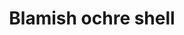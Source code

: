 ---
layout: item
title: Blamish ochre shell
item-id: 3359
datatable: true
id: 3359
name: "Blamish ochre shell"
members: true
lowalch: 60
highalch: 90
examine: "A large ochre coloured blamish snail shell, looks protective."
monsters:
  - id: 2646
    name: "Ochre Blamish Snail"
    members: true
    combat_level: 10
    wiki_url: "https://oldschool.runescape.wiki/w/Ochre_Blamish_Snail#Round"
    drops:
      - quantity: "1"
        rarity: 1
    image: "https://oldschool.runescape.wiki/images/thumb/c/ca/Ochre_Blamish_Snail_%28round%29.png/200px-Ochre_Blamish_Snail_%28round%29.png?6a9ff"
  - id: 2651
    name: "Ochre Blamish Snail"
    members: true
    combat_level: 15
    wiki_url: "https://oldschool.runescape.wiki/w/Ochre_Blamish_Snail#Pointed"
    drops:
      - quantity: "1"
        rarity: 1
    image: "https://oldschool.runescape.wiki/images/thumb/c/ca/Ochre_Blamish_Snail_%28round%29.png/200px-Ochre_Blamish_Snail_%28round%29.png?6a9ff"
---